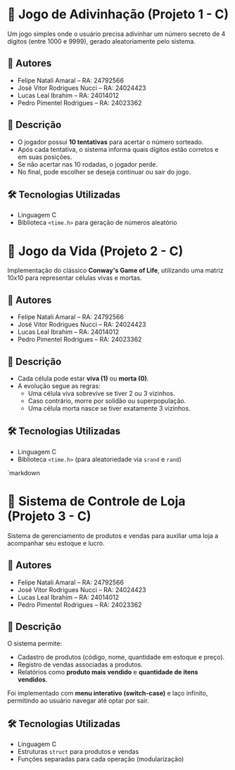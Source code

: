 # 🎲 Jogo de Adivinhação (Projeto 1 - C)

Um jogo simples onde o usuário precisa adivinhar um número secreto de 4 dígitos (entre 1000 e 9999), gerado aleatoriamente pelo sistema.

## 👥 Autores
- Felipe Natali Amaral – RA: 24792566  
- José Vitor Rodrigues Nucci – RA: 24024423  
- Lucas Leal Ibrahim – RA: 24014012  
- Pedro Pimentel Rodrigues – RA: 24023362  

## 📖 Descrição
- O jogador possui **10 tentativas** para acertar o número sorteado.  
- Após cada tentativa, o sistema informa quais dígitos estão corretos e em suas posições.  
- Se não acertar nas 10 rodadas, o jogador perde.  
- No final, pode escolher se deseja continuar ou sair do jogo.

## 🛠️ Tecnologias Utilizadas
- Linguagem C  
- Biblioteca `<time.h>` para geração de números aleatório



# 🧬 Jogo da Vida (Projeto 2 - C)

Implementação do clássico **Conway's Game of Life**, utilizando uma matriz 10x10 para representar células vivas e mortas.

## 👥 Autores
- Felipe Natali Amaral – RA: 24792566  
- José Vitor Rodrigues Nucci – RA: 24024423  
- Lucas Leal Ibrahim – RA: 24014012  
- Pedro Pimentel Rodrigues – RA: 24023362  

## 📖 Descrição
- Cada célula pode estar **viva (1)** ou **morta (0)**.  
- A evolução segue as regras:  
  - Uma célula viva sobrevive se tiver 2 ou 3 vizinhos.  
  - Caso contrário, morre por solidão ou superpopulação.  
  - Uma célula morta nasce se tiver exatamente 3 vizinhos.  

## 🛠️ Tecnologias Utilizadas
- Linguagem C  
- Biblioteca `<time.h>` (para aleatoriedade via `srand` e `rand`)



`markdown
# 🛒 Sistema de Controle de Loja (Projeto 3 - C)

Sistema de gerenciamento de produtos e vendas para auxiliar uma loja a acompanhar seu estoque e lucro.

## 👥 Autores
- Felipe Natali Amaral – RA: 24792566  
- José Vitor Rodrigues Nucci – RA: 24024423  
- Lucas Leal Ibrahim – RA: 24014012  
- Pedro Pimentel Rodrigues – RA: 24023362  

## 📖 Descrição
O sistema permite:  
- Cadastro de produtos (código, nome, quantidade em estoque e preço).  
- Registro de vendas associadas a produtos.  
- Relatórios como **produto mais vendido** e **quantidade de itens vendidos**.  

Foi implementado com **menu interativo (switch-case)** e laço infinito, permitindo ao usuário navegar até optar por sair.

## 🛠️ Tecnologias Utilizadas
- Linguagem C  
- Estruturas `struct` para produtos e vendas  
- Funções separadas para cada operação (modularização)  
